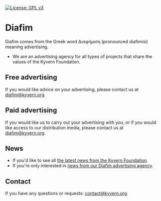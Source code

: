 [![License: GPL v3](https://img.shields.io/badge/License-GPLv3-blue.svg)](https://www.gnu.org/licenses/gpl-3.0)
# Diafim
Diafim comes from the Greek word Διαφήμιση (pronounced diafimisi) meaning advertising.
- We are an advertising agency for all types of projects that share the values of the Kyvern Foundation.
## Free advertising
If you would like advice on your advertising, please contact us at diafim@kyvern.org.
## Paid advertising
If you would like us to carry out your advertising with you, or if you would like access to our distribution media, please contact us at diafim@kyvern.org.
## News
- If you'd like to see all [the latest news from the Kyvern Foundation](https://github.com/kyvernfoundation/news).
- If you're only interested in [news from our Diafim advertising agency](https://github.com/kyvernfoundation/diafim/tree/main/news).
## Contact
If you have any questions or requests: contact@kyvern.org.
